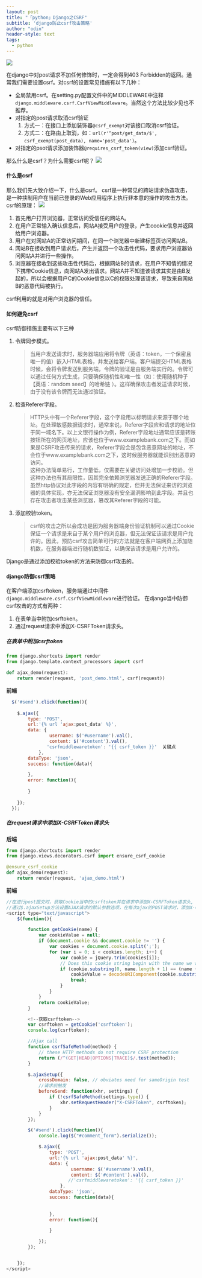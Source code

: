 ```yaml
---
layout: post
title: "「python」Django之CSRF"
subtitle: 'django防止csrf攻击策略'
author: "odin"
header-style: text
tags:
  - python
---
```


![]({{site.baseurl}}/img/in-post/post-python/django-girls.jpg)

在django中对post请求不加任何修饰时，一定会得到403 Forbidden的返回。通常我们需要设置csrf。对csrf的设置常见措施有以下几种：
* 全局禁用csrf。在setting.py配置文件中的MIDDLEWARE中注释`django.middleware.csrf.CsrfViewMiddleware`。当然这个方法比较少见也不推荐。
* 对指定的post请求取消csrf验证
    1. 方式一：在接口上添加装饰器`@csrf_exempt`对该接口取消csrf验证。
    2. 方式二：在路由上取消，如：`url(r'^post/get_data/$', csrf_exempt(post_data), name='post_data')`。
* 对指定的psot请求添加装饰器`@requires_csrf_token(view)`添加csrf验证。

那么什么是csrf？为什么需要csrf呢？
![]({{site.baseurl}}/img/in-post/你不会搜索吗.jpg)

#### 什么是csrf
那么我们先大致介绍一下，什么是csrf。
csrf是一种常见的跨站请求伪造攻击，是一种挟制用户在当前已登录的Web应用程序上执行非本意的操作的攻击方法。csrf的原理：
![]({{site.baseurl}}/img/in-post/post-python/csrf.png)
1. 首先用户打开浏览器，正常访问受信任的网站A。
2. 在用户正常输入确认信息后，网站A接受用户的登录，产生cookie信息并返回给用户浏览器。
3. 用户在对网站A的正常访问期间，在同一个浏览器中新建标签页访问网站B。
4. 网站B在接收到用户请求后，产生并返回一个攻击性代码，要求用户浏览器访问网站A并进行一些操作。
5. 浏览器在接收到这些攻击性代码后，根据网站B的请求，在用户不知情的情况下携带Cookie信息，向网站A发出请求。网站A并不知道该请求其实是由B发起的，所以会根据用户C的Cookie信息以C的权限处理该请求，导致来自网站B的恶意代码被执行。

csrf利用的就是对用户浏览器的信任。

#### 如何避免csrf
csrf防御措施主要有以下三种
1. 令牌同步模式。
    >当用户发送请求时，服务器端应用将令牌（英语：token，一个保密且唯一的值）嵌入HTML表格，并发送给客户端。客户端提交HTML表格时候，会将令牌发送到服务端，令牌的验证是由服务端实行的。令牌可以通过任何方式生成，只要确保随机性和唯一性（如：使用随机种子【英语：random seed】的哈希链 ）。这样确保攻击者发送请求时候，由于没有该令牌而无法通过验证。
2. 检查Referer字段。
    >HTTP头中有一个Referer字段，这个字段用以标明请求来源于哪个地址。在处理敏感数据请求时，通常来说，Referer字段应和请求的地址位于同一域名下。以上文银行操作为例，Referer字段地址通常应该是转账按钮所在的网页地址，应该也位于www.examplebank.com之下。而如果是CSRF攻击传来的请求，Referer字段会是包含恶意网址的地址，不会位于www.examplebank.com之下，这时候服务器就能识别出恶意的访问。  
    >这种办法简单易行，工作量低，仅需要在关键访问处增加一步校验。但这种办法也有其局限性，因其完全依赖浏览器发送正确的Referer字段。虽然http协议对此字段的内容有明确的规定，但并无法保证来访的浏览器的具体实现，亦无法保证浏览器没有安全漏洞影响到此字段。并且也存在攻击者攻击某些浏览器，篡改其Referer字段的可能。
3. 添加校验token。
    >csrf的攻击之所以会成功是因为服务器端身份验证机制可以通过Cookie保证一个请求是来自于某个用户的浏览器，但无法保证该请求是用户允许的。因此，预防csrf攻击简单可行的方法就是在客户端网页上添加随机数，在服务器端进行随机数验证，以确保该请求是用户允许的。

Django是通过添加校验token的方法来防御csrf攻击的。

#### django防御csrf策略
在客户端添加csrftoken，服务端通过中间件`django.middleware.csrf.CsrfViewMiddleware`进行验证。
在django当中防御csrf攻击的方式有两种：
1. 在表单当中附加csrftoken。 
2. 通过request请求中添加X-CSRFToken请求头。

##### 在表单中附加csrftoken

```python
from django.shortcuts import render
from django.template.context_processors import csrf

def ajax_demo(request):
    return render(request, 'post_demo.html', csrf(request))
```

**前端**
```javaScript
  $('#send').click(function(){
                
    $.ajax({
        type: 'POST',
        url:'{% url 'ajax:post_data' %}',
        data: {
                username: $('#username').val(),
                content: $('#content').val(),
               'csrfmiddlewaretoken': '{{ csrf_token }}'  关键点
            },
        dataType: 'json',
        success: function(data){

        },
        error: function(){
    
        }
    
    });
  });
```

##### 在request请求中添加X-CSRFToken请求头
**后端**
```python
from django.shortcuts import render
from django.views.decorators.csrf import ensure_csrf_cookie

@ensure_csrf_cookie
def ajax_demo(request):
    return render(request, 'ajax_demo.html')
```

**前端**
```javaScript
//在进行post提交时，获取Cookie当中的csrftoken并在请求中添加X-CSRFToken请求头, 该请求头的数据就是csrftoken。
//通过$.ajaxSetup方法设置AJAX请求的默认参数选项，在每次ajax的POST请求时，添加X-CSRFToken请求头
<script type="text/javascript">
    $(function(){

        function getCookie(name) {
            var cookieValue = null;
            if (document.cookie && document.cookie != '') {
                var cookies = document.cookie.split(';');
                for (var i = 0; i < cookies.length; i++) {
                    var cookie = jQuery.trim(cookies[i]);
                    // Does this cookie string begin with the name we want?
                    if (cookie.substring(0, name.length + 1) == (name + '=')) {
                        cookieValue = decodeURIComponent(cookie.substring(name.length + 1));
                        break;
                    }
                }
            }
            return cookieValue;
        }

        <!--获取csrftoken-->
        var csrftoken = getCookie('csrftoken');
        console.log(csrftoken);

        //Ajax call
        function csrfSafeMethod(method) {
            // these HTTP methods do not require CSRF protection
            return (/^(GET|HEAD|OPTIONS|TRACE)$/.test(method));
        }

        $.ajaxSetup({
            crossDomain: false, // obviates need for sameOrigin test
            //请求前触发
            beforeSend: function(xhr, settings) {
                if (!csrfSafeMethod(settings.type)) {
                    xhr.setRequestHeader("X-CSRFToken", csrftoken);
                }
            }
        });

        $('#send').click(function(){
            console.log($("#comment_form").serialize());

            $.ajax({
                type: 'POST',
                url:'{% url 'ajax:post_data' %}',
                data: {
                        username: $('#username').val(),
                        content: $('#content').val(),
                       //'csrfmiddlewaretoken': '{{ csrf_token }}'
                    },
                dataType: 'json',
                success: function(data){
                         
                    
                },
                error: function(){

                }

            });
        });


    });
</script>
```


